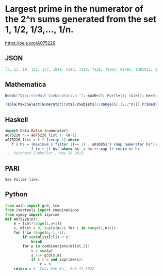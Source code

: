 # Largest prime in the numerator of the 2^n sums generated from the set 1, 1/2, 1/3,\.\.\., 1/n\.
https://oeis.org/A075226
## JSON
```JSON
[3, 11, 19, 137, 137, 1019, 2143, 7129, 7129, 78167, 81401, 1085933, 1111673, 1165727, 2364487, 41325407, 41325407, 796326437, 809074601, 812400209, 822981689, 19174119571, 19652175721, 99554817251, 100483070801]
```
## Mathematica
```Mathematica
Needs["DiscreteMath`Combinatorica`"]; maxN=20; For[t={}; lst={}; mx=0; i=0; n=2, n<=maxN, n++, While[i<2^n-1, i++; s=NthSubset[i, Range[n]]; k=Numerator[Plus@@(1/s)]; If[PrimeQ[k], If[k>mx, t=s]; mx=Max[mx, k]]]; Print[n, " ", t]; AppendTo[lst, mx]]; lst
```
```Mathematica
Table[Max[Select[Numerator[Total/@Subsets[1/Range[n],{2,2^n}]],PrimeQ]],{n,2,30}] (* The program will take a long time to run. *) (* _Harvey P. Dale_, Jan 08 2019 *)
```
## Haskell
```Haskell
import Data.Ratio (numerator)
a075226 n = a075226_list !! (n-1)
a075226_list = f 2 [recip 1] where
   f x hs = (maximum $ filter ((== 1) . a010051') (map numerator hs')) :
            f (x + 1) hs' where hs' = hs ++ map (+ recip x) hs
-- _Reinhard Zumkeller_, May 28 2013
```
## PARI
```PARI
See Fuller link.
```
## Python
```Python
from math import gcd, lcm
from itertools import combinations
from sympy import isprime
def A075226(n):
    m = lcm(*range(1,n+1))
    c, mlist = 0, tuple(m//i for i in range(1,n+1))
    for l in range(n,-1,-1):
        if sum(mlist[:l]) < c:
            break
        for p in combinations(mlist,l):
            s = sum(p)
            s //= gcd(s,m)
            if s > c and isprime(s):
                c = s
    return c # _Chai Wah Wu_, Feb 14 2022
```

